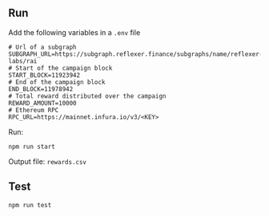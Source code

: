 ## Run

Add the following variables in a `.env` file

```
# Url of a subgraph
SUBGRAPH_URL=https://subgraph.reflexer.finance/subgraphs/name/reflexer-labs/rai
# Start of the campaign block
START_BLOCK=11923942
# End of the campaign block
END_BLOCK=11978942
# Total reward distributed over the campaign
REWARD_AMOUNT=10000
# Ethereum RPC
RPC_URL=https://mainnet.infura.io/v3/<KEY>
```

Run:

```
npm run start
```

Output file: `rewards.csv`

## Test

```
npm run test
```
